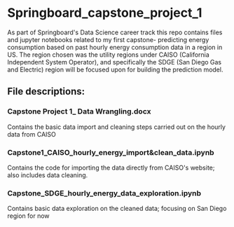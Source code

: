 # Springboard_capstone_project_1
As part of Springboard's Data Science career track this repo contains files and jupyter notebooks related to my first
capstone- predicting energy consumption based on past hourly energy consumption data in a region in US. The region
chosen was the utility regions under CAISO (California Independent System Operator), and specifically the SDGE (San Diego Gas and Electric)
region will be focused upon for building the prediction model. 

## File descriptions:
### Capstone Project 1_ Data Wrangling.docx 
Contains the basic data import and cleaning steps carried out on the hourly data from CAISO
### Capstone1_CAISO_hourly_energy_import&clean_data.ipynb
Contains the code for importing the data directly from CAISO's website; also includes data cleaning.
### Capstone_SDGE_hourly_energy_data_exploration.ipynb
Contains basic data exploration on the cleaned data; focusing on San Diego region for now

